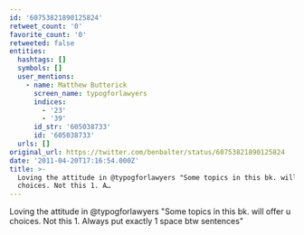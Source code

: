```yaml
---
id: '60753821890125824'
retweet_count: '0'
favorite_count: '0'
retweeted: false
entities:
  hashtags: []
  symbols: []
  user_mentions:
    - name: Matthew Butterick
      screen_name: typogforlawyers
      indices:
        - '23'
        - '39'
      id_str: '605038733'
      id: '605038733'
  urls: []
original_url: https://twitter.com/benbalter/status/60753821890125824
date: '2011-04-20T17:16:54.000Z'
title: >-
  Loving the attitude in @typogforlawyers "Some topics in this bk. will offer u
  choices. Not this 1. A…
---
```


Loving the attitude in @typogforlawyers "Some topics in this bk. will offer u choices. Not this 1. Always put exactly 1 space btw sentences"